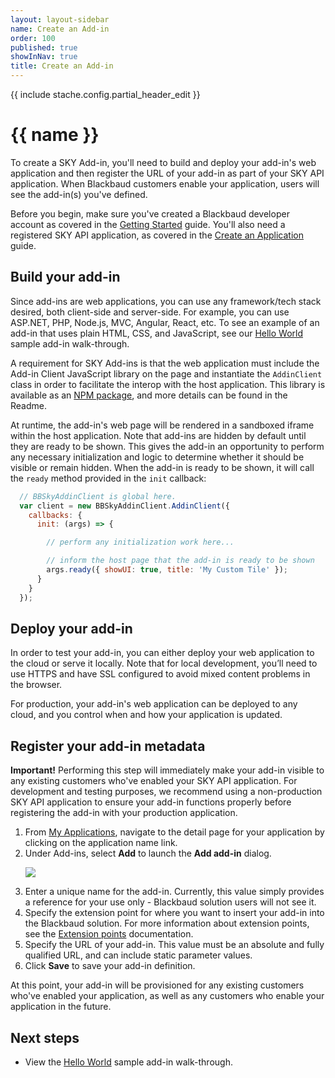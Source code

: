 ```yaml
---
layout: layout-sidebar
name: Create an Add-in
order: 100
published: true
showInNav: true
title: Create an Add-in
---
```


{{ include stache.config.partial_header_edit }}

# {{ name }}

To create a SKY Add-in, you'll need to build and deploy your add-in's web application and then register the URL of your add-in as part of your SKY API application.  When Blackbaud customers enable your application, users will see the add-in(s) you've defined.

<bb-alert bb-alert-type="success">
Before you begin, make sure you've created a Blackbaud developer account as covered in the <a href="{{ stache.config.guide_getting_started }}">Getting Started</a> guide.  You'll also need a registered SKY API application, as covered in the <a href="/docs/createapp/">Create an Application</a> guide.
</bb-alert>

## Build your add-in

Since add-ins are web applications, you can use any framework/tech stack desired, both client-side and server-side.  For example, you can use ASP.NET, PHP, Node.js, MVC, Angular, React, etc.  To see an example of an add-in that uses plain HTML, CSS, and JavaScript, see our <a href="{{ stache.config.guide_addins/get-started/hello-world }}">Hello World</a> sample add-in walk-through.

A requirement for SKY Add-ins is that the web application must include the Add-in Client JavaScript library on the page and instantiate the `AddinClient` class in order to facilitate the interop with the host application.  This library is available as an <a href="https://www.npmjs.com/package/@blackbaud/sky-addin-client" target="_new">NPM package</a>, and more details can be found in the Readme.

At runtime, the add-in's web page will be rendered in a sandboxed iframe within the host application.  Note that add-ins are hidden by default until they are ready to be shown.  This gives the add-in an opportunity to perform any necessary initialization and logic to determine whether it should be visible or remain hidden.  When the add-in is ready to be shown, it will call the `ready` method provided in the `init` callback:  

```js
  // BBSkyAddinClient is global here.
  var client = new BBSkyAddinClient.AddinClient({
    callbacks: {
      init: (args) => {

        // perform any initialization work here...

        // inform the host page that the add-in is ready to be shown
        args.ready({ showUI: true, title: 'My Custom Tile' });
      }
    }
  });
```

## Deploy your add-in

In order to test your add-in, you can either deploy your web application to the cloud or serve it locally.  Note that for local development, you’ll need to use HTTPS and have SSL configured to avoid mixed content problems in the browser.  

For production, your add-in's web application can be deployed to any cloud, and you control when and how your application is updated.

## Register your add-in metadata

<bb-alert bb-alert-type="warning">
<strong>Important!</strong> Performing this step will immediately make your add-in visible to any existing customers who've enabled your SKY API application.  For development and testing purposes, we recommend using a non-production SKY API application to ensure your add-in functions properly before registering the add-in with your production application.</bb-alert>

<ol>
<li>From <a href="{{ stache.config.developer_app_management_url }}" target= "_blank">My Applications</a>, navigate to the detail page for your application by clicking on the application name link.</li>
<li>Under Add-ins, select <b>Add</b> to launch the <b>Add add-in</b> dialog.
<p><img src="/assets/img/add_addin.png" class="img-responsive"></p>
</li>
<li>Enter a unique name for the add-in. Currently, this value simply provides a reference for your use only - Blackbaud solution users will not see it.</li>
<li>Specify the extension point for where you want to insert your add-in into the Blackbaud solution. For more information about extension points, see the <a href="{{ stache.config.guide_addins/concepts/extension-points }}">Extension points</a> documentation.</li>
<li>Specify the URL of your add-in.  This value must be an absolute and fully qualified URL, and can include static parameter values.</li>
<li>Click <b>Save</b> to save your add-in definition.
</ol>

At this point, your add-in will be provisioned for any existing customers who've enabled your application, as well as any customers who enable your application in the future.

## Next steps

<ul>
<li>View the <a href="{{ stache.config.guide_addins/get-started/hello-world }}">Hello World</a> sample add-in walk-through.</li>
</ul>